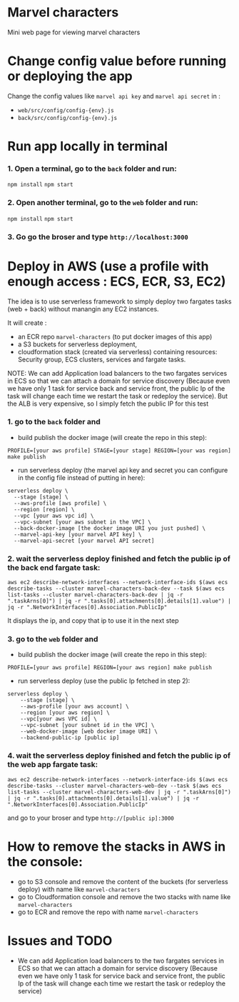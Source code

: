 # Marvel characters
Mini web page for viewing marvel characters


# Change config value before running or deploying the app
Change the config values like `marvel api key` and `marvel api secret` in :
* `web/src/config/config-{env}.js`
* `back/src/config/config-{env}.js`


# Run app locally in terminal

### 1. Open a terminal, go to the `back` folder and run:
`npm install`
`npm start`

### 2. Open another terminal, go to the `web` folder and run:
`npm install`
`npm start`

### 3. Go go the broser and type `http://localhost:3000`



# Deploy in AWS (use a profile with enough access : ECS, ECR, S3, EC2)
The idea is to use serverless framework to simply deploy two fargates tasks (web + back) without manangin any EC2 instances.

It will create :
* an ECR repo `marvel-characters` (to put docker images of this app)
* a S3 buckets for serverless deployment,
* cloudformation stack (created via serverless) containing resources: Security group, ECS clusters, services and fargate tasks.

NOTE: We can add Application load balancers to the two fargates services in ECS so that we can attach a domain for service discovery (Because even we have only 1 task for service back and service front, the public Ip of the task will change each time we restart the task or redeploy the service). But the ALB is very expensive, so I simply fetch the public IP for this test

### 1. go to the `back` folder and
* build publish the docker image (will create the repo in this step):
```
PROFILE=[your aws profile] STAGE=[your stage] REGION=[your was region] make publish
```
* run serverless deploy (the marvel api key and secret you can configure in the config file instead of putting in here):
```
serverless deploy \
  --stage [stage] \
  --aws-profile [aws profile] \
  --region [region] \
  --vpc [your aws vpc id] \
  --vpc-subnet [your aws subnet in the VPC] \
  --back-docker-image [the docker image URI you just pushed] \
  --marvel-api-key [your marvel API key] \
  --marvel-api-secret [your marvel API secret]
```

### 2. wait the serverless deploy finished and fetch the public ip of the back end fargate task:
```
aws ec2 describe-network-interfaces --network-interface-ids $(aws ecs describe-tasks --cluster marvel-characters-back-dev --task $(aws ecs list-tasks --cluster marvel-characters-back-dev | jq -r ".taskArns[0]") | jq -r ".tasks[0].attachments[0].details[1].value") | jq -r ".NetworkInterfaces[0].Association.PublicIp"
```

It displays the ip, and copy that ip to use it in the next step

### 3. go to the `web` folder and
* build publish the docker image (will create the repo in this step):
```
PROFILE=[your aws profile] REGION=[your aws region] make publish
```
* run serverless deploy (use the public Ip fetched in step 2):
```
serverless deploy \
    --stage [stage] \
    --aws-profile [your aws account] \
    --region [your aws region] \
    --vpc[your aws VPC id] \
    --vpc-subnet [your subnet id in the VPC] \
    --web-docker-image [web docker image URI] \
    --backend-public-ip [public ip]
```


### 4. wait the serverless deploy finished and fetch the public ip of the web app fargate task:
```
aws ec2 describe-network-interfaces --network-interface-ids $(aws ecs describe-tasks --cluster marvel-characters-web-dev --task $(aws ecs list-tasks --cluster marvel-characters-web-dev | jq -r ".taskArns[0]") | jq -r ".tasks[0].attachments[0].details[1].value") | jq -r ".NetworkInterfaces[0].Association.PublicIp"
```

and go to your broser and type `http://[public ip]:3000`



# How to remove the stacks in AWS in the console:
* go to S3 console and remove the content of the buckets (for serverless deploy) with name like `marvel-characters`
* go to Cloudformation console and remove the two stacks with name like `marvel-characters`
* go to ECR and remove the repo with name `marvel-characters`



# Issues and TODO
  * We can add Application load balancers to the two fargates services in ECS so that we can attach a domain for service discovery (Because even we have only 1 task for service back and service front, the public Ip of the task will change each time we restart the task or redeploy the service)
